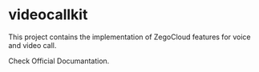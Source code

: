 # videocallkit
This project contains the implementation of ZegoCloud features for voice and video call.

Check Official Documantation.
